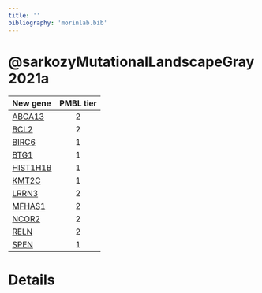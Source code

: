 ```yaml
---
title: ''
bibliography: 'morinlab.bib'
---
```


# @sarkozyMutationalLandscapeGray2021a
|New gene|PMBL tier|
|:-|:-:|
|[ABCA13](ABCA13)|2 |
|[BCL2](BCL2)|2 |
|[BIRC6](BIRC6)|1 |
|[BTG1](BTG1)|1 |
|[HIST1H1B](HIST1H1B)|1 |
|[KMT2C](KMT2C)|1 |
|[LRRN3](LRRN3)|2 |
|[MFHAS1](MFHAS1)|2 |
|[NCOR2](NCOR2)|2 |
|[RELN](RELN)|2 |
|[SPEN](SPEN)|1 |

# Details

